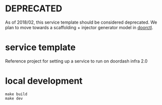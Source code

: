 # **DEPRECATED**

As of 2018/02, this service template should be considered deprecated. We plan to move towards a scaffolding + injector generator model in [doorctl](https://github.com/doordash/doorctl).

# service template

Reference project for setting up a service to run on doordash infra 2.0

# local development

```
make build
make dev
```
